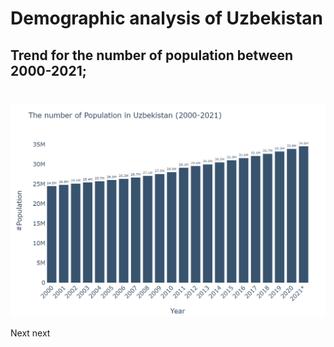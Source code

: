 # Demographic analysis of Uzbekistan

## Trend for the number of population between 2000-2021;

#





 ![pic](./images/Population.png)


Next
next
